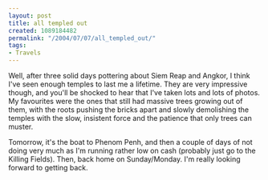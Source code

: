 ```yaml
---
layout: post
title: all templed out
created: 1089184482
permalink: "/2004/07/07/all_templed_out/"
tags:
- Travels
---
```

Well, after three solid days pottering about Siem Reap and Angkor, I think I've seen enough temples to last me a lifetime.  They are very impressive though, and you'll be shocked to hear that I've taken lots and lots of photos.  My favourites were the ones that still had massive trees growing out of them, with the roots pushing the bricks apart and slowly demolishing the temples with the slow, insistent force and the patience that only trees can muster.  

Tomorrow, it's the boat to Phenom Penh, and then a couple of days of not doing very much as I'm running rather low on cash (probably just go to the Killing Fields).  Then, back home on Sunday/Monday.  I'm really looking forward to getting back.
<!--break-->
